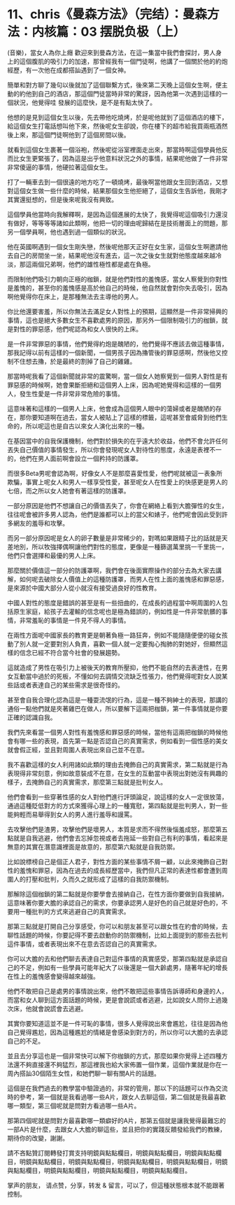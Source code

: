 # 11、chris《曼森方法》（完结）：曼森方法：内核篇：03 摆脱负极（上）

(音樂)，當女人為你上癮 歡迎來到曼森方法，在這一集當中我們會探討，男人身上的這個腹肌的吸引力的加速，那曾經我有一個門徒啊，他講了一個關於他的約炮經歷，有一次他在成都搭訕遇到了一個女神。

簡單和對方聊了幾句以後就加了這個聯繫方式，後來第二天晚上這個女生啊，便主動的約他到自己的酒店，那這個門徒當時非常的驚訝，因為他第一次遇到這樣的一個狀況，他覺得哇 發展的這麼快，是不是有點太快了。

他想的是見到這個女生以後，先去帶他吃燒烤，於是呢他就到了這個酒店的樓下，給這個女生打電話想叫他下來，然後呢女生卻說，你在樓下的超市給我買兩瓶酒然後上來，那這個門徒啊他到了這個房間以後。

就看到這個女生裹著一個浴袍，然後呢從浴室裡面走出來，那當時啊這個學員他反而比女生更緊張了，因為這是出乎他意料狀況之外的事情，結果呢他做了一件非常非常傻逼的事情，他硬拉著這個女生。

打了一輛車去到一個很遠的地方吃了一頓燒烤，最後啊當他跟女生回到酒店，又想對這個女生做一些什麼的時候，結果那個女生他拒絕了，這個女生告訴他，我剛才其實還挺想的，但是後來呢我沒有興致。

這個學員他當時向我解釋啊，是因為這個進展的太快了，我覺得呢這個吸引力還沒有做好，等等等等諸如此類啊，他把一切的理由呢歸結在是技術層面上的問題，那另一個學員啊，他也遇到過一個類似的狀況。

他在英國啊遇到一個女生剛失戀，然後呢他那天正好在女生家，這個女生啊邀請他去自己的房間坐一坐，結果呢他沒有進去，這一次之後女生就對他態度越來越冷淡，那這兩個兄弟啊，他們的雄性極性都是處在負極。

而限制他們吸引力朝向正極的枷鎖，就是他們對性的羞愧感，當女人察覺到你對性是羞愧的，甚至你的羞愧感是高於他自己的時候，他自然就會對你失去吸引，因為啊他覺得你在床上，是那種無法去主導他的男人。

你比他還要害羞，所以你無法去滿足女人對性上的預期，這顯然是一件非常掃興的事情，這也是絕大多數女生不喜歡處男的原因，那另外一個限制吸引力的枷鎖，就是對性的罪惡感，他們呢認為和女人很快的上床。

是一件非常罪惡的事情，他們覺得約炮是醜陋的，他們覺得不應該去做這種事情，那我記得以前有這樣的一個新聞，一個男孩子因為擼管後的罪惡感啊，然後他又控制不住想去擼，於是最終的割掉了自己的雞雞。

那當時呢我看了這個新聞就非常的震驚啊，當一個女人她察覺到一個男人對性是有罪惡感的時候啊，她會果斷拒絕和這個男人上床，因為呢她覺得和這樣的一個男人，發生性愛是一件非常非常危險的事情。

這意味著和這樣的一個男人上床，他會成為這個男人眼中的蕩婦或者是醜陋的存在，那你要知道啊在過去，當女人被貼上了這樣的標籤，這呢甚至會威脅到他們生命的，所以呢這也是自古以來女人演化出來的一種。

在基因當中的自我保護機制，他們對於損失的在乎遠大於收益，他們不會允許任何丟失自己價值的事情發生，所以你會發現呢女人對待性的態度，永遠是表裡不一的，他們在男人面前啊會設立一個矜持的防護罩。

而很多Beta男呢會認為啊，好像女人不是那麼喜愛性愛，他們呢就被這一表象所欺騙，事實上呢女人和男人一樣享受性愛，甚至呢女人在性愛上的快感更是男人的七倍，而之所以女人她會有著這樣的防護罩。

一部分原因是他們不想讓自己的價值丟失了，你會在網絡上看到大膽彈性的女生，往往呢會被許多男人認為，他們是誰都可以上的當父和婊子，他們呢會因此受到許多網友的羞辱和攻擊。

而另一部分原因呢是女人的卵子數量是非常稀少的，對嗎如果跟精子比的話就是天差地別，所以牧強擇偶啊讓他們對性的態度，更像是一種篩選萬里挑一千里挑一，他們只會選擇和最優的男人上床。

那麼關於價值這一部分的防護罩啊，我們會在後面實際操作的部分去為大家去講解，如何呢去破除女人價值上的這種防護罩，而男人在性上面的羞愧感和罪惡感，是來源於中國大部分人從小就沒有接受過良好的性教育。

中國人對性的態度是錯誤的甚至是有一些扭曲的，在成長的過程當中啊周圍的人包括原生家庭，給孩子去灌輸的信念呢也是極為錯誤的，例如性是一件非常骯髒的事情，非常羞恥的事情是一件見不得人的事情。

在兩性方面呢中國家長的教育更是朝著負極一路狂奔，例如不能隨隨便便的碰女孩動了別人就一定要對別人負責，喜歡一個人就一定要掏心掏肺的對她好，但顯然這樣的信念已經不符合當今社會的發展趨勢。

這就造成了男性在吸引力上被後天的教育所壓抑，他們不能自然的去表達性，在男女互動當中過於的死板，不懂如何去調情交流缺乏性張力，他們覺得呢對女人說某些話或者表達自己的某些需求是很奇怪的。

甚至會自我合理化認為這是一種耍流氓的行為，這是一種不夠紳士的表現，那講的通俗一點他們就是夾著雞巴在做人，所以要解下這兩把枷鎖，第一件事情就是你要正確的認識自我。

我們先來看當一個男人對性有羞愧感和罪惡感的時候，當他有這兩把枷鎖的時候他會有哪一些的表現，首先第一點是否認自己的真實需求，例如看到一個性感的美女就會假正經，並且對周圍人表現出來自己並不在意。

我不喜歡這樣的女人利用諸如此類的理由去掩飾自己的真實需求，第二點就是行為表現得非常刻意，例如故意裝成不在意，在女生的互動當中表現出對她沒有興趣的樣子，去掩飾自己的真實需求，那麼第三點就是批判女人。

他們會看到一些穿著性感的女人對他們進行評頭論足，說這樣的女人一定很放蕩，通過這種貶低對方的方式來獲得心理上的一種寬慰，第四點就是批判男人，對一些能夠輕而易舉得到女人的男人進行羞辱和謾罵。

去攻擊他們是渣男，攻擊他們是壞男人，本質是求而不得然後惱羞成怒，那麼第五點就是自我逃避，他們會去忘掉忽視或者去拖延一些對自己有利的事情，看起來是無意的其實在潛意識裡面是故意的，那麼第六點就是自我防禦。

比如說標榜自己是個正人君子，對性方面的某些事情不屑一顧，以此來掩飾自己對性的羞愧和罪惡，因為在過去的成長經歷當中，我們但凡正常的表達性都會遭到周圍人的打壓和批判，久而久之就形成了這樣的自我防禦機制。

那解除這個枷鎖的第二點就是你要學會去接納自己，在性方面你要做到自我接納，這意味著你要大膽的承認自己的需求，你要承認男人是好色的自己就是好色的，不要用一種批判的方式來逃避自己的真實需求。

那第三點就是打開自己分享感受，你可以和朋友甚至可以跟女性在約會的時候，去聊性話題的時候，你要記得不要去啟動你的防禦機制，比如上面提到的那些去批判這件事情，或者表現出來不在意去否認自己的真實需求。

你可以大膽的去和他們聊去表達自己對這件事情的真實感受，那第四點就是承認自己的不足，例如有一些學員可能年紀大了以後還是一個大齡處男，隨著年紀的增長在性上的羞愧感會變得越來越強。

他們不敢把自己是處男的事情說出來，他們不敢把這些事情告訴導師和身邊的人，而當和女人聊到這方面話題的時候，更是會說謊或者逃避，比如說女人問你上過幾次床，他就會說謊會去逃避。

其實你要知道這並不是一件可恥的事情，很多人覺得說出來會尷尬，往往是因為他自己覺得尷尬，因為這種尷尬的情緒是會感染到對方的，所以你可以大膽的去承認自己的不足。

並且去分享這也是一個非常快可以解下你枷鎖的方式，那麼如果你覺得上述四種方法還不夠直接還不夠猛烈，那這裡我也給大家佈置一個作業，這個作業就是你在一周內搭訕30個陌生女性，和她們聊一聊有關A片的話題。

這個是在我們過去的教學當中驗證過的，非常的管用，那以下的話題可以作為交流時的參考，第一個就是我看過哪一些A片，跟女人去聊這個，第二個就是我最喜歡哪一類型，第三個呢就是問對方看過哪一些A片。

那第四個呢就是問對方最喜歡哪一類癖好的A片，那第五個就是讓我覺得最難忘的一部A片是什麼，去跟女人大膽的聊這些，並且把你的實踐反饋發給我們的教練，期待你的改變，謝謝。

請不吝點贊訂閱轉發打賞支持明鏡與點點欄目，明鏡與點點欄目，明鏡與點點欄目，明鏡與點點欄目，明鏡與點點欄目，明鏡與點點欄目，明鏡與點點欄目，明鏡與點點欄目，明鏡與點點欄目，明鏡與點點欄目，明鏡與點點欄目。

掌声的朋友， 请点赞，分享，转发 & 留言，可以了，但這種狀態根本就不能跟著控制。